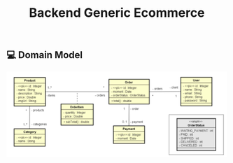 <h1 align="center">
   Backend Generic Ecommerce
</h1>

<br>

## 💻 Domain Model

![interface](./domain_model.png 'Domain model')

